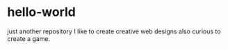 # hello-world
just another repository
I like to create creative web designs also curious to create a game.
